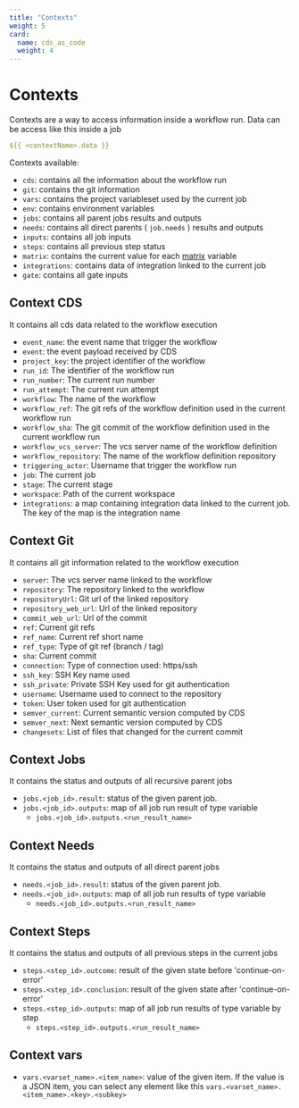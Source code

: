 ```yaml
---
title: "Contexts"
weight: 5
card:
  name: cds_as_code
  weight: 4
---
```


# Contexts

Contexts are a way to access information inside a workflow run. Data can be access like this inside a job

```yaml
${{ <contextName>.data }}
```

Contexts available:

- `cds`: contains all the information about the workflow run
- `git`: contains the git information
- `vars`: contains the project variableset used by the current job
- `env`: contains environment variables
- `jobs`: contains all parent jobs results and outputs
- `needs`: contains all direct parents ( `job.needs` ) results and outputs
- `inputs`: contains all job inputs
- `steps`: contains all previous step status
- `matrix`: contains the current value for each [matrix](../entities/workflow/#strategy) variable
- `integrations`: contains data of integration linked to the current job
- `gate`: contains all gate inputs

## Context CDS

It contains all cds data related to the workflow execution

- `event_name`: the event name that trigger the workflow
- `event`: the event payload received by CDS
- `project_key`: the project identifier of the workflow
- `run_id`: The identifier of the workflow run
- `run_number`: The current run number
- `run_attempt`: The current run attempt
- `workflow`: The name of the workflow
- `workflow_ref`: The git refs of the workflow definition used in the current workflow run
- `workflow_sha`: The git commit of the workflow definition used in the current workflow run
- `workflow_vcs_server`: The vcs server name of the workflow definition
- `workflow_repository`: The name of the workflow definition repository
- `triggering_actor`: Username that trigger the workflow run
- `job`: The current job
- `stage`: The current stage
- `workspace`: Path of the current workspace
- `integrations`: a map containing integration data linked to the current job. The key of the map is the integration name

## Context Git

It contains all git information related to the workflow execution

- `server`: The vcs server name linked to the workflow
- `repository`: The repository linked to the workflow
- `repositoryUrl`: Git url of the linked repository
- `repository_web_url`: Url of the linked repository
- `commit_web_url`: Url of the commit
- `ref`: Current git refs
- `ref_name`: Current ref short name
- `ref_type`: Type of git ref (branch / tag)
- `sha`: Current commit
- `connection`: Type of connection used: https/ssh
- `ssh_key`: SSH Key name used
- `ssh_private`: Private SSH Key used for git authentication
- `username`: Username used to connect to the repository
- `token`: User token used for git authentication
- `semver_current`: Current semantic version computed by CDS
- `semver_next`: Next semantic version computed by CDS
- `changesets`: List of files that changed for the current commit

## Context Jobs

It contains the status and outputs of all recursive parent jobs

- `jobs.<job_id>.result`: status of the given parent job.
- `jobs.<job_id>.outputs`: map of all job run result of type variable
  - `jobs.<job_id>.outputs.<run_result_name>`

## Context Needs

It contains the status and outputs of all direct parent jobs

- `needs.<job_id>.result`: status of the given parent job.
- `needs.<job_id>.outputs`: map of all job run results of type variable
  - `needs.<job_id>.outputs.<run_result_name>`

## Context Steps

It contains the status and outputs of all previous steps in the current jobs

- `steps.<step_id>.outcome`: result of the given state before 'continue-on-error'
- `steps.<step_id>.conclusion`: result of the given state after 'continue-on-error'
- `steps.<step_id>.outputs`: map of all job run results of type variable by step
  - `steps.<step_id>.outputs.<run_result_name>`

## Context vars

- `vars.<varset_name>.<item_name>`: value of the given item. If the value is a JSON item, you can select any element like this `vars.<varset_name>.<item_name>.<key>.<subkey>`
